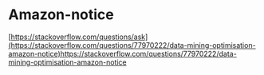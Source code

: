 # Amazon-notice
[https://stackoverflow.com/questions/ask](https://stackoverflow.com/questions/77970222/data-mining-optimisation-amazon-notice)https://stackoverflow.com/questions/77970222/data-mining-optimisation-amazon-notice

